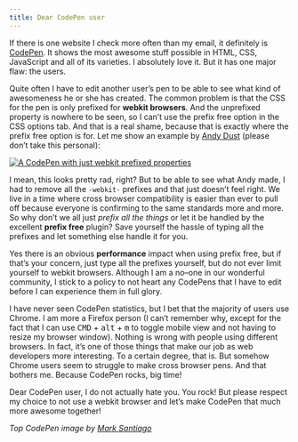 ```yaml
---
title: Dear CodePen user
---
```


If there is one website I check more often than my email, it definitely is [CodePen](https://codepen.io). It shows the most awesome stuff possible in HTML, CSS, JavaScript and all of its varieties. I absolutely love it. But it has one major flaw: the users.

Quite often I have to edit another user’s pen to be able to see what kind of awesomeness he or she has created. The common problem is that the CSS for the pen is only prefixed for **webkit browsers**. And the unprefixed property is nowhere to be seen, so I can’t use the prefix free option in the CSS options tab. And that is a real shame, because that is exactly where the prefix free option is for. Let me show an example by [Andy Dust](https://codepen.io/andydust/) (please don’t take this personal):

[![A CodePen with just webkit prefixed properties](/img/2013-12-02-dear-codepen-user-example.gif)](https://codepen.io/andydust/pen/AKFiy)

I mean, this looks pretty rad, right? But to be able to see what Andy made, I had to remove all the `-webkit-` prefixes and that just doesn’t feel right. We live in a time where cross browser compatibility is easier than ever to pull off because everyone is confirming to the same standards more and more. So why don’t we all just _prefix all the things_ or let it be handled by the excellent **prefix free** plugin? Save yourself the hassle of typing all the prefixes and let something else handle it for you.

Yes there is an obvious **performance** impact when using prefix free, but if that’s your concern, just type all the prefixes yourself, but do not ever limit yourself to webkit browsers. Although I am a no–one in our wonderful community, I stick to a policy to not heart any CodePens that I have to edit before I can experience them in full glory.

I have never seen CodePen statistics, but I bet that the majority of users use Chrome. I am more a Firefox person (I can’t remember why, except for the fact that I can use <kbd>CMD</kbd> &plus; <kbd>alt</kbd> &plus; <kbd>m</kbd> to toggle mobile view and not having to resize my browser window). Nothing is wrong with people using different browsers. In fact, it’s one of those things that make our job as web developers more interesting. To a certain degree, that is. But somehow Chrome users seem to struggle to make cross browser pens. And that bothers me. Because CodePen rocks, big time!

Dear CodePen user, I do not actually hate you. You rock! But please respect my choice to not use a webkit browser and let’s make CodePen that much more awesome together!

_Top CodePen image by [Mark Santiago](https://codepen.io/msantiago1256/pen/uoLKe)_
